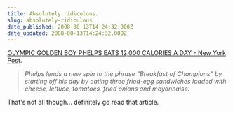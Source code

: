 ```yaml
---
title: Absolutely ridiculous.
slug: absolutely-ridiculous
date_published: 2008-08-13T14:24:32.000Z
date_updated: 2008-08-13T14:24:32.000Z
---
```


[OLYMPIC GOLDEN BOY PHELPS EATS 12,000 CALORIES A DAY - New York Post](http://www.nypost.com/seven/08132008/news/nationalnews/phelps_pig_secret__hes_boy_gorge_124248.htm).

> *Phelps lends a new spin to the phrase "Breakfast of Champions" by starting off his day by eating three fried-egg sandwiches loaded with cheese, lettuce, tomatoes, fried onions and mayonnaise.*

That's not all though... definitely go read that article.
